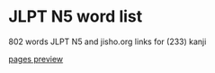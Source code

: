 # JLPT N5 word list
802 words JLPT N5 and jisho.org links for (233) kanji

[pages preview](https://9elt.github.io/jlpt_n5_word_list/)

